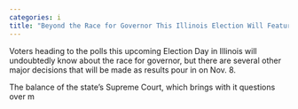 ```yaml
---
categories: i
title: "Beyond the Race for Governor This Illinois Election Will Feature Some Big Decisions"
---
```


Voters heading to the polls this upcoming Election Day in Illinois will undoubtedly know about the race for governor, but there are several other major decisions that will be made as results pour in on Nov. 8. 



The balance of the state&#8217;s Supreme Court, which brings with it questions over m